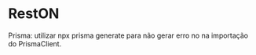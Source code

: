 # RestON

Prisma: utilizar npx prisma generate para não gerar erro no na importação do PrismaClient.
